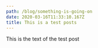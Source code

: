 ```yaml
---
path: /blog/something-is-going-on
date: 2020-03-16T11:33:10.167Z
title: This is a test posts
---
```

This is the text of the test post